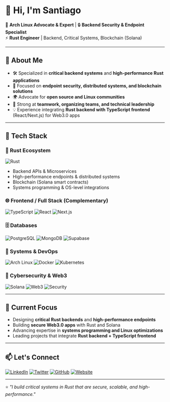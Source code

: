 # 👋 Hi, I'm Santiago

🐧 **Arch Linux Advocate & Expert** | 🔒 **Backend Security & Endpoint Specialist**  
⚡ **Rust Engineer** | Backend, Critical Systems, Blockchain (Solana)  

---

## 🚀 About Me
- 🛠️ Specialized in **critical backend systems** and **high-performance Rust applications**  
- 🔐 Focused on **endpoint security, distributed systems, and blockchain solutions**  
- 🌍 Advocate for **open source and Linux communities**  
- 🤝 Strong at **teamwork, organizing teams, and technical leadership**  
- 💡 Experience integrating **Rust backend with TypeScript frontend** (React/Next.js) for Web3.0 apps  

---

## 🔧 Tech Stack

### 🦀 Rust Ecosystem
![Rust](https://img.shields.io/badge/Rust-000000?logo=rust&logoColor=white)
- Backend APIs & Microservices  
- High-performance endpoints & distributed systems  
- Blockchain (Solana smart contracts)  
- Systems programming & OS-level integrations  

### 🌐 Frontend / Full Stack (Complementary)
![TypeScript](https://img.shields.io/badge/TypeScript-3178C6?logo=typescript&logoColor=white)
![React](https://img.shields.io/badge/React-20232A?logo=react&logoColor=61DAFB)
![Next.js](https://img.shields.io/badge/Next.js-000000?logo=next.js&logoColor=white)

### 🗄️ Databases
![PostgreSQL](https://img.shields.io/badge/PostgreSQL-4169E1?logo=postgresql&logoColor=white)
![MongoDB](https://img.shields.io/badge/MongoDB-47A248?logo=mongodb&logoColor=white)
![Supabase](https://img.shields.io/badge/Supabase-3ECF8E?logo=supabase&logoColor=white)

### 🐧 Systems & DevOps
![Arch Linux](https://img.shields.io/badge/Arch_Linux-1793D1?logo=arch-linux&logoColor=white)
![Docker](https://img.shields.io/badge/Docker-2496ED?logo=docker&logoColor=white)
![Kubernetes](https://img.shields.io/badge/Kubernetes-326CE5?logo=kubernetes&logoColor=white)

### 🔐 Cybersecurity & Web3
![Solana](https://img.shields.io/badge/Solana-9945FF?logo=solana&logoColor=white)
![Web3](https://img.shields.io/badge/Web3-121D33?logo=web3.js&logoColor=white)
![Security](https://img.shields.io/badge/Cybersecurity-FF0000?logo=protonmail&logoColor=white)

---

## 🌱 Current Focus
- Designing **critical Rust backends** and **high-performance endpoints**  
- Building **secure Web3.0 apps** with Rust and Solana  
- Advancing expertise in **systems programming and Linux optimizations**  
- Leading projects that integrate **Rust backend + TypeScript frontend**  

---

## 📫 Let's Connect
[![LinkedIn](https://img.shields.io/badge/LinkedIn-0A66C2?logo=linkedin&logoColor=white)](#)
[![Twitter](https://img.shields.io/badge/Twitter-1DA1F2?logo=twitter&logoColor=white)](#)
[![GitHub](https://img.shields.io/badge/GitHub-181717?logo=github&logoColor=white)](https://github.com/tuusuario)
[![Website](https://img.shields.io/badge/Website-000000?logo=About.me&logoColor=white)](#)

---

⭐ *"I build critical systems in Rust that are secure, scalable, and high-performance."*
